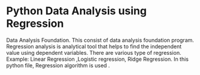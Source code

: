 # Python Data Analysis using Regression
Data Analysis Foundation. This consist of data analysis foundation program.
Regression analysis is analytical tool that helps to find the independent value using dependent variables. There are various type of regression. Example: Linear Regression ,Logistic regression, Ridge Regression.
In this python file, Regression algorithm is used .
